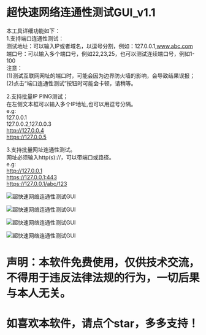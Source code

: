 # 超快速网络连通性测试GUI_v1.1
  
  
本工具详细功能如下：  
1.支持端口连通性测试：  
测试地址：可以输入IP或者域名，以逗号分割，例如：127.0.0.1,www.abc.com  
端口号：可以输入多个端口号，例如22,23,25，也可以测试连续端口号，例如1-100  
注意：  
(1)测试互联网网址的端口时，可能会因为边界防火墙的影响，会导致结果误报；  
(2)点击“端口连通性测试”按钮时可能会卡顿，请稍等。  
  
2.支持批量IP PING测试；  
在左侧文本框可以输入多个IP地址,也可以用逗号分隔。  
e.g:  
127.0.0.1  
127.0.0.2,127.0.0.3  
http://127.0.0.4  
https://127.0.0.5  
  
3.支持批量网址连通性测试。    
网址必须输入http(s)://，可以带端口或路径。  
e.g:  
http://127.0.0.1  
https://127.0.0.1:443  
https://127.0.0.1/abc/123  
  
  
![超快速网络连通性测试GUI](https://github.com/WilliamL71Oi/NetworkTesting/blob/main/%E4%B8%BB%E7%95%8C%E9%9D%A2.png)  

![超快速网络连通性测试GUI](https://github.com/WilliamL71Oi/NetworkTesting/blob/main/%E7%AB%AF%E5%8F%A3%E8%BF%9E%E9%80%9A%E6%80%A7%E6%B5%8B%E8%AF%95.png)

![超快速网络连通性测试GUI](https://github.com/WilliamL71Oi/NetworkTesting/blob/main/%E6%89%B9%E9%87%8F%E7%BD%91%E5%9D%80%E8%BF%9E%E9%80%9A%E6%80%A7%E6%B5%8B%E8%AF%95.png)  

![超快速网络连通性测试GUI](https://github.com/WilliamL71Oi/NetworkTesting/blob/main/%E6%89%B9%E9%87%8FIP%20PING%E6%B5%8B%E8%AF%95.png)  


# 声明：本软件免费使用，仅供技术交流，不得用于违反法律法规的行为，一切后果与本人无关。  
# 如喜欢本软件，请点个star，多多支持！
